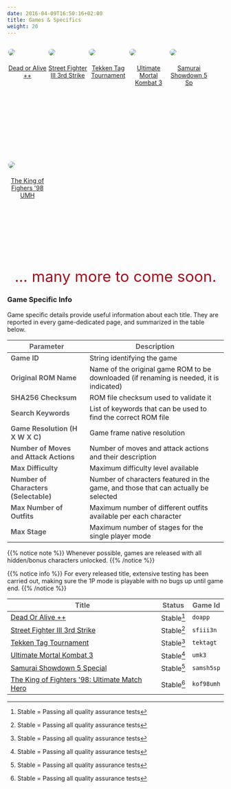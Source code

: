```yaml
---
date: 2016-04-09T16:50:16+02:00
title: Games & Specifics
weight: 20
---
```


<div style="display:block; width:100%;">
  <figure style="padding:2px; margin-right:auto; margin-left:auto; float:left; min-width:90px; max-width:15.0%; min-height:230px;">
   <a href="./doapp/"><img style="margin-top:0px; margin-bottom: 20px; border-radius: 10px;" src="../../images/envs/doapp.jpg"/>
   <figcaption align="middle">Dead or Alive ++</figcaption></a>
  </figure>
  <figure style="padding:2px; margin-right:auto; margin-left:auto; float:left; min-width:90px; max-width:15.0%; min-height:230px;">
   <a href="./sfiii3n/"><img style="margin-top:0px; margin-bottom: 20px; border-radius: 10px;" src="../../images/envs/sfiii3n.jpg"/>
   <figcaption align="middle">Street Fighter III 3rd Strike</figcaption></a>
  </figure>
  <figure style="padding:2px; margin-right:auto; margin-left:auto; float:left; min-width:90px; max-width:15.0%; min-height:230px;">
   <a href="./tektagt/"><img style="margin-top:0px; margin-bottom: 20px; border-radius: 10px;" src="../../images/envs/tektagt.jpg"/>
   <figcaption align="middle">Tekken Tag Tournament</figcaption></a>
  </figure>
  <figure style="padding:2px; margin-right:auto; margin-left:auto; float:left; min-width:90px; max-width:15.0%; min-height:230px;">
   <a href="./umk3/"><img style="margin-top:0px; margin-bottom: 20px; border-radius: 10px;" src="../../images/envs/umk3.jpg"/>
   <figcaption align="middle">Ultimate Mortal Kombat 3</figcaption></a>
  </figure>
  <figure style="padding:2px; margin-right:auto; margin-left:auto; float:left; min-width:90px; max-width:15.0%; min-height:230px;">
   <a href="./samsh5sp/"><img style="margin-top:0px; margin-bottom: 20px; border-radius: 10px;" src="../../images/envs/samsh5sp.jpg"/>
   <figcaption align="middle">Samurai Showdown 5 Sp</figcaption></a>
  </figure>
  <figure style="padding:2px; margin-right:auto; margin-left:auto; float:left; min-width:90px; max-width:15.0%; min-height:230px;">
   <a href="./kof98umh/"><img style="margin-top:0px; margin-bottom: 20px; border-radius: 10px;" src="../../images/envs/kof98umh.jpg"/>
   <figcaption align="middle">The King of Fighers '98 UMH</figcaption></a>
  </figure>
</div>

<div>
<p style="font-size:35px;  margin-bottom:20px; text-align:center; color: #a5101f; clear:both;">... many more to come soon.</p>

### Game Specific Info

Game specific details provide useful information about each title. They are reported in every game-dedicated page, and summarized in the table below.

| <strong><span style="color:#5B5B60;">Parameter</span></strong>                                                           | <strong><span style="color:#5B5B60;">Description</span></strong>                        |
| ------------------------------------------------------------------------------------------------------------------------ | --------------------------------------------------------------------------------------- |
| <strong><span style="color:#5B5B60;">Game ID</span></strong>                                                             | String identifying the game                                                             |
| <strong><span style="color:#5B5B60;">Original ROM Name</span></strong>                                                   | Name of the original game ROM to be downloaded (if renaming is needed, it is indicated) |
| <strong><span style="color:#5B5B60;">SHA256 Checksum</span></strong>                                                     | ROM file checksum used to validate it                                                   |
| <strong><span style="color:#5B5B60;">Search Keywords</span></strong>                                                     | List of keywords that can be used to find the correct ROM file                          |
| <strong><span style="color:#5B5B60;">Game Resolution (H X W X C)</span></strong>                                         | Game frame native  resolution                                                                   |
| <strong><span style="color:#5B5B60;">Number of Moves and Attack Actions</span></strong> | Number of moves and attack actions and their description                                |
| <strong><span style="color:#5B5B60;">Max Difficulty</span></strong>                                                      | Maximum difficulty level available                                                      |
| <strong><span style="color:#5B5B60;">Number of Characters (Selectable)</span></strong>                                   | Number of characters featured in the game, and those that can actually be selected      |
| <strong><span style="color:#5B5B60;">Max Number of Outfits</span></strong>                                               | Maximum number of different outfits available per each character                        |
| <strong><span style="color:#5B5B60;">Max Stage</span></strong>                                                           | Maximum number of stages for the single player mode                                     |

{{% notice note %}}
Whenever possible, games are released with all hidden/bonus characters unlocked.
{{% /notice %}}

{{% notice info %}}
For every released title, extensive testing has been carried out, making sure the 1P mode is playable with no bugs up until game end.
{{% /notice %}}

</div>

| <strong><span style="color:#5B5B60;">Title</span></strong>              | <strong><span style="color:#5B5B60;">Status</span></strong> | <strong><span style="color:#5B5B60;">Game Id</span></strong> |
| ----------------------------------------------------------------------- | ----------------------------------------------------------- | ------------------------------------------------------------ |
| <a href="./doapp/">Dead Or Alive ++</a>                                 | Stable[^1]                                                  | `doapp`                                                      |
| <a href="./sfiii3n/">Street Fighter III 3rd Strike</a>                  | Stable[^1]                                                  | `sfiii3n`                                                    |
| <a href="./tektagt/">Tekken Tag Tournament</a>                          | Stable[^1]                                                  | `tektagt`                                                    |
| <a href="./umk3/">Ultimate Mortal Kombat 3</a>                          | Stable[^1]                                                  | `umk3`                                                       |
| <a href="./samsh5sp/">Samurai Showdown 5 Special</a>                    | Stable[^1]                                                     | `samsh5sp`                                                   |
| <a href="./kof98umh/">The King of Fighters '98: Ultimate Match Hero</a> | Stable[^1]                                                     | `kof98umh`                                                   |

[^1]: Stable = Passing all quality assurance tests
